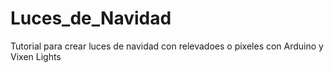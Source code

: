 # Luces_de_Navidad
Tutorial para crear luces de navidad con relevadoes o pixeles con Arduino y Vixen Lights 
